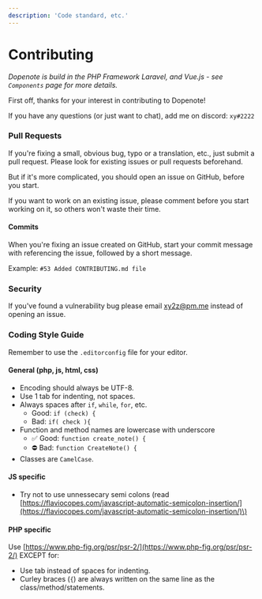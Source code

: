 ```yaml
---
description: 'Code standard, etc.'
---
```


# Contributing

_Dopenote is build in the PHP Framework Laravel, and Vue.js - see `Components` page for more details._

First off, thanks for your interest in contributing to Dopenote!

If you have any questions \(or just want to chat\), add me on discord: `xy#2222`

### Pull Requests

If you're fixing a small, obvious bug, typo or a translation, etc., just submit a pull request. Please look for existing issues or pull requests beforehand.

But if it's more complicated, you should open an issue on GitHub, before you start.

If you want to work on an existing issue, please comment before you start working on it, so others won't waste their time.

#### Commits

When you're fixing an issue created on GitHub, start your commit message with referencing the issue, followed by a short message.

Example: `#53 Added CONTRIBUTING.md file`

### Security

If you've found a vulnerability bug please email [xy2z@pm.me](mailto:xy2z@pm.me) instead of opening an issue.

### Coding Style Guide

Remember to use the `.editorconfig` file for your editor.

#### General \(php, js, html, css\)

* Encoding should always be UTF-8.
* Use 1 tab for indenting, not spaces.
* Always spaces after `if`, `while`, `for`, etc.
  * Good: `if (check) {`
  * Bad: `if( check ){`
* Function and method names are lowercase with underscore
  * ✅ Good: `function create_note() {`
  * ⛔ Bad: `function CreateNote() {`
* Classes are `CamelCase`.

#### JS specific

* Try not to use unnessecary semi colons \(read [https://flaviocopes.com/javascript-automatic-semicolon-insertion/](https://flaviocopes.com/javascript-automatic-semicolon-insertion/)\)

#### PHP specific

Use [https://www.php-fig.org/psr/psr-2/](https://www.php-fig.org/psr/psr-2/) EXCEPT for:

* Use tab instead of spaces for indenting.
* Curley braces \(`{`\) are always written on the same line as the class/method/statements.

#### 

